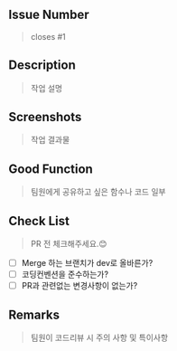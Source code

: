## Issue Number

> closes #1
## Description

> 작업 설명
## Screenshots

> 작업 결과물
## Good Function

> 팀원에게 공유하고 싶은 함수나 코드 일부
## Check List

> PR 전 체크해주세요.😊
- [ ] Merge 하는 브랜치가 dev로 올바른가?
- [ ] 코딩컨벤션을 준수하는가?
- [ ] PR과 관련없는 변경사항이 없는가?

## Remarks

> 팀원이 코드리뷰 시 주의 사항 및 특이사항